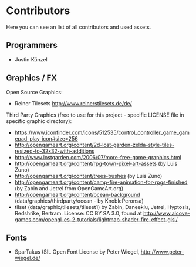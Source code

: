 ﻿# Contributors

Here you can see an list of all contributors and used assets.

## Programmers
  - Justin Künzel

## Graphics / FX

Open Source Graphics:
  - Reiner Tilesets http://www.reinerstilesets.de/de/

Third Party Graphics (free to use for this project - specific LICENSE file in specific graphic directory):
  - https://www.iconfinder.com/icons/512535/control_controller_game_gamepad_play_icon#size=256
  - http://opengameart.org/content/2d-lost-garden-zelda-style-tiles-resized-to-32x32-with-additions
  - http://www.lostgarden.com/2006/07/more-free-game-graphics.html
  - http://opengameart.org/content/rpg-town-pixel-art-assets (by Luis Zuno)
  - http://opengameart.org/content/trees-bushes (by Luis Zuno)
  - http://opengameart.org/content/camp-fire-animation-for-rpgs-finished (by Zabin and Jetrel from OpenGameArt.org)
  - http://opengameart.org/content/ocean-background (data/graphics/thirdparty/ocean - by KnoblePeronsa)
  - tilset (data/graphic/tilesets/tileset1) by Zabin, Daneeklu, Jetrel, Hyptosis, Redshrike, Bertram. License: CC BY SA 3.0, found at http://www.alcove-games.com/opengl-es-2-tutorials/lightmap-shader-fire-effect-glsl/

## Fonts
  - SparTakus (SIL Open Font License by Peter Wiegel, http://www.peter-wiegel.de/
